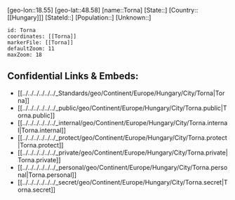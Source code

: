 ﻿---
location: [48.58,18.55]
mapzoom: [7,12] 
mapmarker: city 
type: City
tags:
- geo/City


SpocWebEntityId: 34912
isDeleted: false
confidential: public

---
[geo-lon::18.55]
[geo-lat::48.58]
[name::Torna]
[State::]
[Country::[[Hungary]]]
[StateId::]
[Population::]
[Unknown::]


```leaflet
id: Torna
coordinates: [[Torna]]
markerFile: [[Torna]]
defaultZoom: 11 
maxZoom: 18
```


## Confidential Links & Embeds: 
- [[../../../../../../_Standards/geo/Continent/Europe/Hungary/City/Torna|Torna]] 
- [[../../../../../../_public/geo/Continent/Europe/Hungary/City/Torna.public|Torna.public]] 
- [[../../../../../../_internal/geo/Continent/Europe/Hungary/City/Torna.internal|Torna.internal]] 
- [[../../../../../../_protect/geo/Continent/Europe/Hungary/City/Torna.protect|Torna.protect]] 
- [[../../../../../../_private/geo/Continent/Europe/Hungary/City/Torna.private|Torna.private]] 
- [[../../../../../../_personal/geo/Continent/Europe/Hungary/City/Torna.personal|Torna.personal]] 
- [[../../../../../../_secret/geo/Continent/Europe/Hungary/City/Torna.secret|Torna.secret]] 
